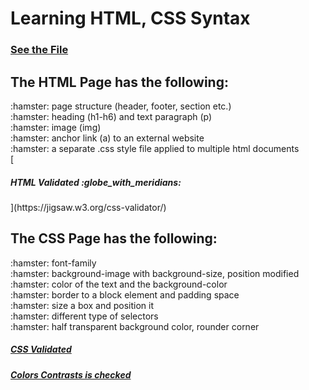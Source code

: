 <H1> Learning HTML, CSS Syntax </H1>

[<h3>See the File</h3>]()

<h2> The HTML Page has the following: </h2>
:hamster: page structure (header, footer, section etc.) <br>
:hamster: heading (h1-h6) and text paragraph (p) <br>
:hamster: image (img) <br>
:hamster: anchor link (a) to an external website <br>
:hamster: a separate .css style file applied  to multiple html documents <br>
[<h5>HTML Validated :globe_with_meridians: </h5>](https://jigsaw.w3.org/css-validator/)

<h2> The CSS Page has the following: </h2>
:hamster: font-family <br>
:hamster: background-image with background-size, position modified <br>
:hamster: color of the text and the background-color <br>
:hamster: border to a block element and padding space <br>
:hamster: size a box and position it <br>
:hamster: different type of selectors  <br>
:hamster: half transparent background color, rounder corner <br>

[<h5>CSS Validated </h5>](https://validator.w3.org)
[<h5>Colors Contrasts is checked</h5>](https://webaim.org/resources/contrastchecker/)


